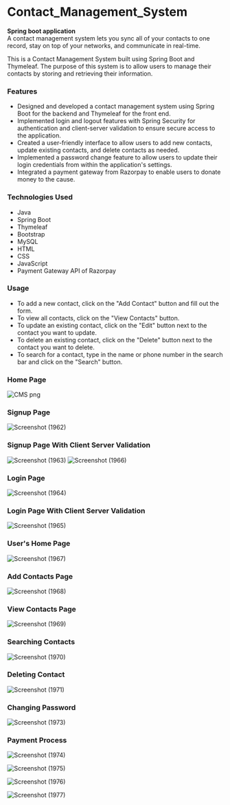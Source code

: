 # Contact_Management_System


**Spring boot application**
</br>
A contact management system lets you sync all of your contacts to one record, stay on top of your networks, and communicate in
real-time.

This is a Contact Management System built using Spring Boot and Thymeleaf. The purpose of this system is to allow users to manage their contacts by storing and retrieving their information.

### Features
- Designed and developed a contact management system using Spring Boot for the
  backend and Thymeleaf for the front end.
- Implemented login and logout features with Spring Security for authentication and
  client-server validation to ensure secure access to the application.
- Created a user-friendly interface to allow users to add new contacts, update existing
  contacts, and delete contacts as needed.
- Implemented a password change feature to allow users to update their login credentials
  from within the application's settings.
- Integrated a payment gateway from Razorpay to enable users to donate money to the
  cause.


### Technologies Used
- Java
- Spring Boot
- Thymeleaf
- Bootstrap
- MySQL
- HTML
- CSS
- JavaScript
- Payment Gateway API of Razorpay

### Usage
- To add a new contact, click on the "Add Contact" button and fill out the form.
- To view all contacts, click on the "View Contacts" button.
- To update an existing contact, click on the "Edit" button next to the contact you want to update.
- To delete an existing contact, click on the "Delete" button next to the contact you want to delete.
- To search for a contact, type in the name or phone number in the search bar and click on the "Search" button.

### Home Page

![CMS png](https://user-images.githubusercontent.com/101390725/231448478-e5a6fd58-d850-427a-8f0e-ac475e62d897.png)


### Signup Page

![Screenshot (1962)](https://user-images.githubusercontent.com/101390725/231449516-fd1704e5-0d9d-4e31-8faa-761d867d46c3.png)

### Signup Page With Client Server Validation

![Screenshot (1963)](https://user-images.githubusercontent.com/101390725/231450102-cc3a6c1d-c33c-45f8-94db-bf5d3fc5b2bb.png)
![Screenshot (1966)](https://user-images.githubusercontent.com/101390725/231452048-00524c3b-486f-4d30-bd8d-1fed16c37561.png)


### Login Page

![Screenshot (1964)](https://user-images.githubusercontent.com/101390725/231450966-93f8d65f-e5ba-4fdd-9863-83d386243f7d.png)

### Login Page With Client Server Validation

![Screenshot (1965)](https://user-images.githubusercontent.com/101390725/231451443-5f7a9cbb-5288-4c5b-af12-136ade28109b.png)

### User's Home Page

![Screenshot (1967)](https://user-images.githubusercontent.com/101390725/231452887-927a0f6b-2a0e-4c72-8352-012cdb842699.png)

### Add Contacts Page

![Screenshot (1968)](https://user-images.githubusercontent.com/101390725/231453397-319a95f3-7b8d-4c26-bbd9-a69c017867ac.png)

### View Contacts Page

![Screenshot (1969)](https://user-images.githubusercontent.com/101390725/231453847-9ff15823-db39-4c62-9e07-53bf2bee3aff.png)

### Searching Contacts

![Screenshot (1970)](https://user-images.githubusercontent.com/101390725/231454294-58c409cb-4ffa-4890-bc83-a622c124f6a1.png)

### Deleting Contact

![Screenshot (1971)](https://user-images.githubusercontent.com/101390725/231454819-e7717e46-03da-49df-bc75-c0e54efccec1.png)

### Changing Password

![Screenshot (1973)](https://user-images.githubusercontent.com/101390725/231455343-c004f277-4e55-46c2-a171-d6165480ca18.png)

### Payment Process

![Screenshot (1974)](https://user-images.githubusercontent.com/101390725/231455757-7a7b0cf5-0be4-4fbc-aa5f-67e32d58c517.png)

![Screenshot (1975)](https://user-images.githubusercontent.com/101390725/231456195-5dd49865-3fea-4bf3-bdf5-6427c56618d6.png)

![Screenshot (1976)](https://user-images.githubusercontent.com/101390725/231456821-60392e20-f02b-44b5-ba9a-04859f49c227.png)

![Screenshot (1977)](https://user-images.githubusercontent.com/101390725/231457232-7793f8f8-c537-4efb-992d-0719727c623f.png)
